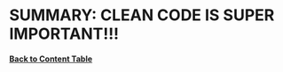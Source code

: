 # SUMMARY: CLEAN CODE IS SUPER IMPORTANT!!!

#### [Back to Content Table](https://github.com/jenniferdo2211/Clean-Code-Summary)